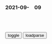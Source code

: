 ### 2021-09-　09

```note
```

<table id="tbc" style="white-space:pre-wrap">
</table>
<button onclick="toggleb()">toggle</button>
<button onclick="loadparse()">loadparse</button>
<br>
<!-- 🌸<br>🍅-　-🍑<hr>🍀 --> <textarea rows="30" cols="100" style="display: none" id="tar">

狗狗怕烟味吗？人类吸烟对狗狗的健康有什么危害？
https://www.sohu.com/a/53032107_204931

2021/9/10下午3:16:58

狗烟的什么的成语_百度知道
https://zhidao.baidu.com/question/620597367901479532.html

2021/9/10下午3:14:09

伍子胥列传_百度百科
https://baike.baidu.com/item/%E4%BC%8D%E5%AD%90%E8%83%A5%E5%88%97%E4%BC%A0

谓包胥曰：「我必覆楚。」包胥曰：「我必存之。」

吾闻之，人众者胜天，天定亦能破人。

伍子胥曰：「为我谢申包胥曰，吾日莫途远，吾故倒行而逆施之。」

伍员从楚国出逃的时候对申包胥说：“我一定要颠覆楚国。”申包胥说：“我必定能使楚国存在下去。”

我听说，虽然人多势众，一时或许能胜过天理，但天理最终还是要获胜的。

伍子胥对来人说：“替我向申包胥致歉吧，就说我因为年事已高，而报仇心切，就像眼看要日落西山，却仍路途遥遥，所以才做出这种倒行逆施的事情来。”

2021/9/10下午3:05:39

秦国为何要复楚，楚国灭掉不好吗？
https://view.inews.qq.com/a/20210824A02BCT00?refer=wx_hot

申包胥于是给了一些盘缠，并对他说：“你要为父报仇，作为朋友，我不会阻止你，也不会泄漏你的行踪。但是作为楚国的臣子，我也有自己必须履行的责任。你能灭楚，我就能复楚，勉之，勉之！”

于是，申包胥一面在夷陵山区组织游击战，一面给伍子胥写了一封信，义正词严地斥责他说：“怎么说你也曾当过楚平王的臣子，死者为大，他固然对不起你一家，但你如此报复鞭尸，简直逆天道，背人情，你不觉得太过分了吗！”

确实，在zg人的传统观念里，一个人死了，那一切仇怨似乎也该可以一笔勾销了。

2021/9/10下午2:54:21

“团结就是力量”是哪个gjg徽上的格言_百度知道
https://zhidao.baidu.com/question/125705234.html

比利时的g徽

2021/9/10下午2:42:50

《团结就是力量》的歌词是不是有矛盾呢？ - 知乎
https://www.zhihu.com/question/35447858/answer/1290635996

法西斯主义的口号叫做:团结就是力量

2021/9/10下午2:35:42

澳防长竟将zg崛起与纳粹相提并论，澳网友：我们能让成年人来管理gj吗？
https://baijiahao.baidu.com/s?id=1710428715641706118&wfr=spider&for=pc

w与王番
应该庆幸澳大利亚还有人提反对意见。

布道h夏说
没必要过分解读，要不就是心虚的表现

2021/9/10下午2:26:26

【涨知识】长期喝咖啡的人，身体到底强在哪儿？
https://m.thepaper.cn/baijiahao_14433038

2021/9/10下午1:10:18

美军5人坠海身亡，印度g产航母准备自爆，台湾焊接登月车要上天
https://mbd.baidu.com/newspage/data/landingsuper?context=%7B%22nid%22%3A%22news_9517175446480757311%22%7D&n_type=0&p_from=1

c雨漂香沐大地
这样的的新闻悬治疗抑郁症的良药，一付就见效，两付就治愈，只是易复发，只好不停地用这样的药治

英雄出中年
等我初中毕了业，就把心爱的自行车改装成太阳登陆车，晚上去，凉快，不晒。

2021/9/10上午11:30:26

《亲爱的吾兄》定档9月15日 赵英博吴芊盈开启甜蜜仙侠之旅
http://baijiahao.baidu.com/s?id=1710479990585502904

http://pics0.baidu.com/feed/3bf33a87e950352a68cb7caa7e09e3fbb3118bb9.jpeg?token=e163685694132bb76e14cae97830ceb1

2021/9/10上午11:20:02

枢密院十号：美g真的激光战舰抵达zg周边！
https://mbd.baidu.com/newspage/data/landingsuper?context=%7B%22nid%22%3A%22news_9100922360085804224%22%7D

2021/9/10上午11:26:49

社评：日本对zg的“恨”在道义上是肮脏的
https://baijiahao.baidu.com/s?id=1710439161023764105&wfr=spider&for=pc

2021/9/10上午10:57:02

日清战争下的悲剧，台湾rm的自卫反击战，m族的脊梁：赛德克
https://baijiahao.baidu.com/s?id=1648194312444705431&wfr=spider&for=pc

昔日的老首领（赛德克部落首领）只有用酒麻醉自己，对日本人的暴行睁只眼闭只眼，

在m族存亡的危急关头，仍然还在自己人打自己人，内耗却不共同抵御外敌。

赛德克人的老人妇女和小孩为了把粮食留给战士都集体自杀了。因为这样可以让战士吃上饭，可以消除战士的后顾之忧。

如果文明是卑躬屈膝，那就让你们看看野蛮的骄傲！

相比于清zf的软弱无能，赛德克人才是zhmz的脊梁。

2021/9/10上午10:42:03

美国一歌手额头镶入1.5亿元粉钻，竟被人硬揪下来……
https://baijiahao.baidu.com/s?id=1710416514140652511&wfr=spider&for=pc

他今年7月在迈阿密的一个音乐节上玩人群冲浪的时候，额头上的粉钻被粉丝从扯了下来。

小乌兹弗特今年1月在社交媒体上分享称，因为“这一颗石头太贵了，我从2017年就开始分期付款。”他还称，自己不想弄丢这颗花了大价钱的钻石，于是通过手术将其植入了额间，

2021/9/10上午10:06:08

我们是hj，是干人的队伍，为干人打土豪分田地的|伟大的转折|娄山关_网易订阅
https://www.163.com/dy/article/G5C0UTEU0543NPPS.html

学透mzx“打土豪分田地”的伟大智慧，想成功并不难
https://baijiahao.baidu.com/s?id=1697727869286886071&wfr=spider&for=pc

麦克阿瑟怎样坐稳日本“太上皇”的宝座？打土豪分田地是重要原因|罗斯福|二战_网易订阅
https://www.163.com/dy/article/GGQPNGG70537PG8A.html

“100万人被杀，数万亿美元遭窃”
https://mbd.baidu.com/newspage/data/landingsuper?context=%7B%22nid%22%3A%22news_8782482000075982577%22%7D&n_type=0&p_from=1

布朗大学的报告反映出的死者构成引人注目：38.7万为平m，约20万为站在美g一方作战的当地j人，30多万为被美g称为“恐怖分子”的本地游击队员。克劳福德坦言，死后被算作恐怖分子的大部分人其实是普通百x。

2021/9/10上午10:16:10

战国策·秦五·濮阳人吕不韦贾于邯郸_古诗文网
https://so.gushiwen.cn/guwen/bookv_4451.aspx

　　濮阳人吕不韦贾于邯郸，见秦质子异人，归而谓父曰：“耕田之利几倍?”曰：“十倍。”“珠玉之赢几倍?”曰：“百倍。”“立国家之主赢几倍?”曰：“无数。”曰：“今力田疾作，不得暖衣余食；今建国立君，泽可以遗世。愿往事之。”

zg石油分公司涉垄断被罚超八千万_天然气
https://www.sohu.com/a/313376112_505855

zg石油天然气股份有限公司天然气销售大庆分公司和大庆油田公司天然气分公司在哈尔滨、大庆、齐齐哈尔地区天然气纵向垄断协议案;

内蒙古自治区g安厅滥用行zq力排除限制竞争案;

北j市g安局公安交通管理局滥用行zq力排除限制竞争案;

济南市城乡建设委员会滥用行zq力排除限制竞争案。

2021/9/9下午2:59:15

遵守规则只会输，打破规则才会赢，有时候选择比努力重要,明星周边,影视片段,好看视频
https://haokan.baidu.com/v?vid=4755981505983852586&sfrom=baidu-feed

2021/9/9下午2:23:21

贝利亚一生最恨的5个人！一个被他亲手杀死，还有一个美女奥特曼,动漫,日本动漫,好看视频
https://haokan.baidu.com/v?vid=10154444835664390953&sfrom=baidu-feed

2021/9/9下午2:21:25

<font size="4"><b>
聂荣臻：组织硬闯进科学院，聂帅一听暴怒：立马给我调一个团来！,影视,战争片,好看视频</b></font><br>
https://haokan.baidu.com/v?vid=13566625639330403069&sfrom=baidu-feed

不能。
无论如何不准开枪。
如果开枪那后果会更加糟糕。

这个招待所里住的，可都是zg顶尖的核科学家。

不让任何一个早饭派进到这个楼里来。

科学家是我们gj的宝贝。

二记部的早饭派，把一些有关清单的据五米资料给抢跑了。

<font size="1" style="color:#DCDCDC"><b>2021/11/24 下午1:40:06</b></font>

聂荣臻：少将机枪羞辱钱学森，一换上军装，少将吓腿软：完了！,影视,战争片,好看视频
https://haokan.baidu.com/v?vid=999909530470238174&sfrom=baidu-feed

你有意见吗。

坚决拥护zyjw的决定。

2021/9/9下午2:17:45

<font size="2"><b>
聂荣臻：科学家们冷得连个炉子都没有，领导却在吹暖气，聂帅暴怒,影视,战争片,好看视频</b></font><br>
https://haokan.baidu.com/v?vid=10722248693130355082&sfrom=baidu-feed

<font size="1" style="color:#DCDCDC"><b>2021/12/13 下午4:36:24</b></font><br>

“我还没生孩子就这样了”！这种症状越来越年轻化，赶紧自测！
https://baijiahao.baidu.com/s?id=1710392698828968757&wfr=spider&for=pc

https://pic.rmb.bdstatic.com/bjh/down/b1f91878194c32249fdcdcf013e9eaf6.jpeg

杭州姑娘发帖分享脱发经历

精神压力、饮食作息导致脂溢性脱发

因为工作常常12点才睡

2021/9/9下午1:54:36

科学家发现动物正在“变形”以应对气候变化 鸟类变化最大
https://baijiahao.baidu.com/s?id=1710364477473304370&wfr=spider&for=pc

2021/9/9下午1:22:19

凌晨三点，60岁老太赵云五杀，网友评论“我奶常山赵子龙”_腾讯新闻
https://new.qq.com/omn/20210908/20210908A05A4900.html

腾讯回应“60岁老人凌晨王者五杀”：确系“本人”，17次人脸识别均通过 - 封面新闻
https://www.thecover.cn/news/8065397

2021/9/9下午2:47:29

清风联历｜青山有幸埋忠骨 白铁无辜铸佞臣|岳飞|张俊|王彬|奸臣_网易订阅
https://www.163.com/dy/article/G3EESK260543OOA8.html

青山有幸埋忠骨；

白铁无辜铸佞臣。

——清·松江徐氏女撰（见《岳庙匾联》）

2021/9/9上午10:27:42

青山有幸埋忠骨…八副对联品读岳飞
https://china.huanqiu.com/article/9CaKrnJZWdk

７

正邪自古同冰炭；

毁誉于今判伪真。

2021/9/9上午10:27:26

整形失败女子维权遭非法对待，医生威胁：报警？你能活着离开济南_腾讯新闻
https://new.qq.com/rain/a/20210909A000BG00

山东：女子整容失败，维权时被老板殴打、拘禁，被迫签订和解协议_腾讯新闻
https://new.qq.com/rain/a/20210908A01QAS00

2021/9/9上午10:15:20

很多“自愿”，其实是被迫的
https://baijiahao.baidu.com/s?id=1706236251470060951&wfr=spider&for=pc

这些自愿，有多少是“被自愿”？
https://baijiahao.baidu.com/s?id=1690309143371305978&wfr=spider&for=pc

2021/9/9上午10:21:52

魔王没羞没臊的生活开始了,动漫漫画,动漫漫画,好看视频
https://haokan.baidu.com/v?vid=4204713794713066599&sfrom=baidu-feed

2021/9/9上午10:09:12

手脚正常的年轻人，坐轮椅玩上海迪士尼，只因懒得走路？网友吵翻了！
https://baijiahao.baidu.com/s?id=1710345101314367994&wfr=spider&for=pc

百度网友ba0a7d9
和父辈的独立女性相比，当代女性可以说是差的太多了。

2021/9/9上午9:59:34

</textarea> <!-- 🍀<br>🍑-　-🍅<hr>🌸 -->

```tip
```

<script src="https://cdn.jsdelivr.net/npm/jquery@3.5.1/dist/jquery.min.js"></script>

<link rel="stylesheet" href="https://cdn.jsdelivr.net/gh/fancyapps/fancybox@3.5.7/dist/jquery.fancybox.min.css" />
<script src="https://cdn.jsdelivr.net/gh/fancyapps/fancybox@3.5.7/dist/jquery.fancybox.min.js"></script>

<script type="text/javascript">

var __urlRegex = /(\b(https?|ftp|file):\/\/[-A-Z0-9+&@#\/%?=~_|!:,.;]*[-A-Z0-9+&@#\/%=~_|])/ig;
var __imgRegex = /\.(?:jpe?g|gif|png)$/i;

loadparse();

function parseURL($string){

    var exp = __urlRegex;
    return $string.replace(exp,function(match){
            __imgRegex.lastIndex=0;
            if(__imgRegex.test(match)){
                return '<a data-fancybox="gallery" href="' + match.replace("/p=700", "")
                 + '"><img src="' + match.replace("/p=700", "/p=160x200")+'" width="64"></a>';
            }
            else{
                return '<a href="' + match + '" target="_blank">' + match + '</a>';
            }
        }
    );
}

function loadparse() {
  tbc.innerHTML = parseURL(tar.value);
}

function toggleb() {
  var x = document.getElementById("tar");
  if (x.style.display === "none") {
    x.style.display = "";
  } else {
    x.style.display = "none";
  }
}

</script>

